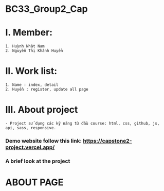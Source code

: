 # BC33_Group2_Cap
# I. Member:
    1. Huỳnh Nhật Nam  
    2. Nguyễn Thị Khánh Huyền

# II. Work list:
    1. Name : index, detail
    2. Huyền : register, update all page
   
# III. About project
    - Project sử dụng các kỹ năng từ đầu course: html, css, github, js, api, sass, responsive.

### Demo website follow this link: https://capstone2-project.vercel.app/

### A brief look at the project

# ABOUT PAGE





